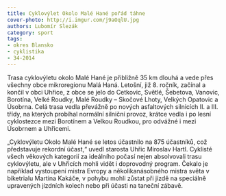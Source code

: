 ```yaml
---
title: Cyklovýlet Okolo Malé Hané pořád táhne
cover-photo: http://i.imgur.com/j9aOqlU.jpg
authors: Lubomír Slezák
category: sport
tags:
- okres Blansko
- cyklistika
- 34-2014 
---
```


Trasa cyklovýletu okolo Malé Hané je přibližně 35 km dlouhá a vede přes všechny obce mikroregionu Malá Haná. Letošní, již 8. ročník, začínal a končil v obci Uhřice, z obce se jelo do Cetkovic, Světlé, Šebetova, Vanovic, Borotína, Velké Roudky, Malé Roudky – Skočové Lhoty, Velkých Opatovic a Úsobrna. Celá trasa vedla převážně po nových asfaltových silnicích II. a III. třídy, na kterých probíhal normální silniční provoz, krátce vedla i po lesní cyklostezce mezi Borotínem a Velkou Roudkou, pro odvážné i mezi Úsobrnem a Uhřicemi.

„Cyklovýletu Okolo Malé Hané se letos účastnilo na 875 účastníků, což představuje rekordní účast,“ uvedl starosta Uhřic Miroslav Hartl. Cyklisté všech věkových kategorií za ideálního počasí nejen absolvovali trasu cyklovýletu, ale v Uhřicích mohli vidět i doprovodný program. Čekalo je například vystoupení mistra Evropy a několikanásobného mistra světa v biketrialu Martina Kakáče, v pohybu mohli zůstat při jízdě na speciálně upravených jízdních kolech nebo při účasti na taneční zábavě.